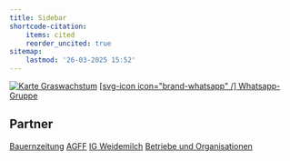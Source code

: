 ```yaml
---
title: Sidebar
shortcode-citation:
    items: cited
    reorder_uncited: true
sitemap:
    lastmod: '26-03-2025 15:52'
---
```




[![Karte Graswachstum](/uploads/Graswachstumskarte_aktuell.svg?resize(100))](/growth?classes=button)
[[svg-icon icon="brand-whatsapp" /] Whatsapp-Gruppe ](https://chat.whatsapp.com/HWT0TodVZBuBDVAFVrUUbr?classes=button) 
 
 

## Partner
[Bauernzeitung](https://www.bauernzeitung.ch/graswachstum-serie) 
[AGFF](https://www.agff.ch) 
[IG Weidemilch](https://www.weidemilch.ch) 
[Betriebe und Organisationen](/about)
